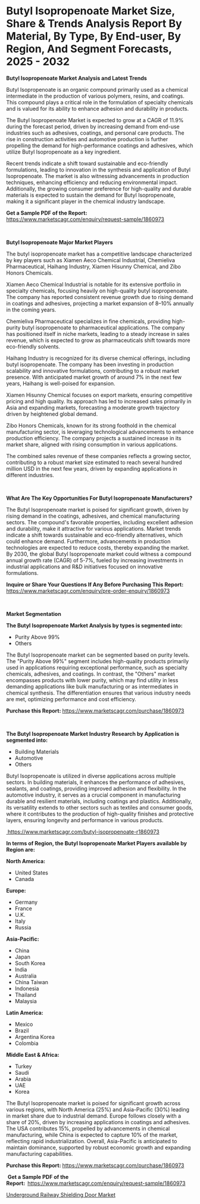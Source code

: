 <p><h1>Butyl Isopropenoate Market Size, Share & Trends Analysis Report By Material, By Type, By End-user, By Region, And Segment Forecasts, 2025 - 2032</h1></p><p><strong>Butyl Isopropenoate Market Analysis and Latest Trends</strong></p>
<p><p>Butyl Isopropenoate is an organic compound primarily used as a chemical intermediate in the production of various polymers, resins, and coatings. This compound plays a critical role in the formulation of specialty chemicals and is valued for its ability to enhance adhesion and durability in products. </p><p>The Butyl Isopropenoate Market is expected to grow at a CAGR of 11.9% during the forecast period, driven by increasing demand from end-use industries such as adhesives, coatings, and personal care products. The rise in construction activities and automotive production is further propelling the demand for high-performance coatings and adhesives, which utilize Butyl Isopropenoate as a key ingredient. </p><p>Recent trends indicate a shift toward sustainable and eco-friendly formulations, leading to innovation in the synthesis and application of Butyl Isopropenoate. The market is also witnessing advancements in production techniques, enhancing efficiency and reducing environmental impact. Additionally, the growing consumer preference for high-quality and durable materials is expected to sustain the demand for Butyl Isopropenoate, making it a significant player in the chemical industry landscape.</p></p>
<p><strong>Get a Sample PDF of the Report:&nbsp;</strong> <a href="https://www.marketscagr.com/enquiry/request-sample/1860973?utm_campaign=2890&utm_medium=2&utm_source=Github&utm_content=ia&utm_term=28022025&utm_id=butyl-isopropenoate">https://www.marketscagr.com/enquiry/request-sample/1860973</a></p>
<p>&nbsp;</p>
<p><strong>Butyl Isopropenoate Major Market Players</strong></p>
<p><p>The butyl isopropenoate market has a competitive landscape characterized by key players such as Xiamen Aeco Chemical Industrial, Chemieliva Pharmaceutical, Haihang Industry, Xiamen Hisunny Chemical, and Zibo Honors Chemicals. </p><p>Xiamen Aeco Chemical Industrial is notable for its extensive portfolio in specialty chemicals, focusing heavily on high-quality butyl isopropenoate. The company has reported consistent revenue growth due to rising demand in coatings and adhesives, projecting a market expansion of 8–10% annually in the coming years.</p><p>Chemieliva Pharmaceutical specializes in fine chemicals, providing high-purity butyl isopropenoate to pharmaceutical applications. The company has positioned itself in niche markets, leading to a steady increase in sales revenue, which is expected to grow as pharmaceuticals shift towards more eco-friendly solvents.</p><p>Haihang Industry is recognized for its diverse chemical offerings, including butyl isopropenoate. The company has been investing in production scalability and innovative formulations, contributing to a robust market presence. With anticipated market growth of around 7% in the next few years, Haihang is well-poised for expansion.</p><p>Xiamen Hisunny Chemical focuses on export markets, ensuring competitive pricing and high quality. Its approach has led to increased sales primarily in Asia and expanding markets, forecasting a moderate growth trajectory driven by heightened global demand.</p><p>Zibo Honors Chemicals, known for its strong foothold in the chemical manufacturing sector, is leveraging technological advancements to enhance production efficiency. The company projects a sustained increase in its market share, aligned with rising consumption in various applications.</p><p>The combined sales revenue of these companies reflects a growing sector, contributing to a robust market size estimated to reach several hundred million USD in the next few years, driven by expanding applications in different industries.</p></p>
<p>&nbsp;</p>
<p><strong>What Are The Key Opportunities For Butyl Isopropenoate Manufacturers?</strong></p>
<p><p>The Butyl Isopropenoate market is poised for significant growth, driven by rising demand in the coatings, adhesives, and chemical manufacturing sectors. The compound's favorable properties, including excellent adhesion and durability, make it attractive for various applications. Market trends indicate a shift towards sustainable and eco-friendly alternatives, which could enhance demand. Furthermore, advancements in production technologies are expected to reduce costs, thereby expanding the market. By 2030, the global Butyl Isopropenoate market could witness a compound annual growth rate (CAGR) of 5-7%, fueled by increasing investments in industrial applications and R&D initiatives focused on innovative formulations.</p></p>
<p><strong>Inquire or Share Your Questions If Any Before Purchasing This Report:</strong> <a href="https://www.marketscagr.com/enquiry/pre-order-enquiry/1860973?utm_campaign=2890&utm_medium=2&utm_source=Github&utm_content=ia&utm_term=28022025&utm_id=butyl-isopropenoate">https://www.marketscagr.com/enquiry/pre-order-enquiry/1860973</a></p>
<p>&nbsp;</p>
<p><strong>Market Segmentation</strong></p>
<p><strong>The Butyl Isopropenoate Market Analysis by types is segmented into:</strong></p>
<p><ul><li>Purity Above 99%</li><li>Others</li></ul></p>
<p><p>The Butyl Isopropenoate market can be segmented based on purity levels. The "Purity Above 99%" segment includes high-quality products primarily used in applications requiring exceptional performance, such as specialty chemicals, adhesives, and coatings. In contrast, the "Others" market encompasses products with lower purity, which may find utility in less demanding applications like bulk manufacturing or as intermediates in chemical synthesis. The differentiation ensures that various industry needs are met, optimizing performance and cost efficiency.</p></p>
<p><strong>Purchase this Report:&nbsp;</strong><a href="https://www.marketscagr.com/purchase/1860973?utm_campaign=2890&utm_medium=2&utm_source=Github&utm_content=ia&utm_term=28022025&utm_id=butyl-isopropenoate">https://www.marketscagr.com/purchase/1860973</a></p>
<p>&nbsp;</p>
<p><strong>The Butyl Isopropenoate Market Industry Research by Application is segmented into:</strong></p>
<p><ul><li>Building Materials</li><li>Automotive</li><li>Others</li></ul></p>
<p><p>Butyl Isopropenoate is utilized in diverse applications across multiple sectors. In building materials, it enhances the performance of adhesives, sealants, and coatings, providing improved adhesion and flexibility. In the automotive industry, it serves as a crucial component in manufacturing durable and resilient materials, including coatings and plastics. Additionally, its versatility extends to other sectors such as textiles and consumer goods, where it contributes to the production of high-quality finishes and protective layers, ensuring longevity and performance in various products.</p></p>
<p><a href="https://www.marketscagr.com/butyl-isopropenoate-r1860973?utm_campaign=2890&utm_medium=2&utm_source=Github&utm_content=ia&utm_term=28022025&utm_id=butyl-isopropenoate">&nbsp;https://www.marketscagr.com/butyl-isopropenoate-r1860973</a></p>
<p><strong>In terms of Region, the Butyl Isopropenoate Market Players available by Region are:</strong></p>
<p>
    <p> <strong> North America: </strong>
        <ul>
            <li>United States</li>
            <li>Canada</li>
        </ul>
        </p> 
    <p> <strong> Europe: </strong>
        <ul>
            <li>Germany</li>
            <li>France</li>
            <li>U.K.</li>
            <li>Italy</li>
            <li>Russia</li>
        </ul>
        </p> 
    <p> <strong> Asia-Pacific: </strong>
        <ul>
            <li>China</li>
            <li>Japan</li>
            <li>South Korea</li>
            <li>India</li>
            <li>Australia</li>
            <li>China Taiwan</li>
            <li>Indonesia</li>
            <li>Thailand</li>
            <li>Malaysia</li>
        </ul>
        </p> 
    <p> <strong> Latin America: </strong>
        <ul>
            <li>Mexico</li>
            <li>Brazil</li>
            <li>Argentina Korea</li>
            <li>Colombia</li>
        </ul>
        </p> 
    <p> <strong> Middle East & Africa: </strong>
        <ul>
            <li>Turkey</li>
            <li>Saudi</li>
            <li>Arabia</li>
            <li>UAE</li>
            <li>Korea</li>
        </ul>
    </p>
    </p>
<p><p>The Butyl Isopropenoate market is poised for significant growth across various regions, with North America (25%) and Asia-Pacific (30%) leading in market share due to industrial demand. Europe follows closely with a share of 20%, driven by increasing applications in coatings and adhesives. The USA contributes 15%, propelled by advancements in chemical manufacturing, while China is expected to capture 10% of the market, reflecting rapid industrialization. Overall, Asia-Pacific is anticipated to maintain dominance, supported by robust economic growth and expanding manufacturing capabilities.</p></p>
<p><strong>Purchase this Report: </strong><a href="https://www.marketscagr.com/purchase/1860973?utm_campaign=2890&utm_medium=2&utm_source=Github&utm_content=ia&utm_term=28022025&utm_id=butyl-isopropenoate">https://www.marketscagr.com/purchase/1860973</a></p>
<p>&nbsp;<strong>Get a Sample PDF of the Report:&nbsp;&nbsp;</strong><a href="https://www.marketscagr.com/enquiry/request-sample/1860973?utm_campaign=2890&utm_medium=2&utm_source=Github&utm_content=ia&utm_term=28022025&utm_id=butyl-isopropenoate">https://www.marketscagr.com/enquiry/request-sample/1860973</a></p>
<p><strong></strong></p>
<p><p><a href="https://github.com/ximensbisade/Market-Research-Report-List-1/blob/main/underground-railway-shielding-door-market.md?utm_campaign=2890&utm_medium=2&utm_source=Github&utm_content=ia&utm_term=28022025&utm_id=butyl-isopropenoate">Underground Railway Shielding Door Market</a></p></p>
